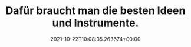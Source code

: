 ---
date: '2021-10-22T10:08:35.263674+00:00'
found_at: '2014-12-10'
found_url: http://www.axelspringer.de/media/Unsere-Angebote-Vermarktungsangebote_5201143.html
title: Dafür braucht man die besten Ideen und Instrumente.
---